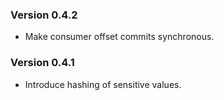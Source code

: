 ### Version 0.4.2
* Make consumer offset commits synchronous. 
### Version 0.4.1
* Introduce hashing of sensitive values.